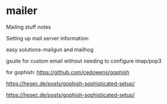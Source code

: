 # mailer
Mailing stuff notes


Setting up mail server information:

easy solutions-mailgun and mailhog

gsuite for custom email without needing to configure imap/pop3

for gophish: https://github.com/cedowens/gophish

https://hesec.de/posts/gophish-sophisticated-setup/

https://hesec.de/posts/gophish-sophisticated-setup/

